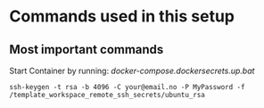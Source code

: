 # Commands used in this setup

## Most important commands

Start Container by running: *docker-compose.dockersecrets.up.bat*

```shell
ssh-keygen -t rsa -b 4096 -C your@email.no -P MyPassword -f /template_workspace_remote_ssh_secrets/ubuntu_rsa
```
